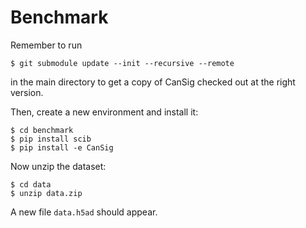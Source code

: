 # Benchmark

Remember to run

```
$ git submodule update --init --recursive --remote
```
in the main directory to get a copy of CanSig checked out at the right version.

Then, create a new environment and install it:
```
$ cd benchmark
$ pip install scib
$ pip install -e CanSig
```

Now unzip the dataset:
```
$ cd data
$ unzip data.zip
```
A new file `data.h5ad` should appear.


